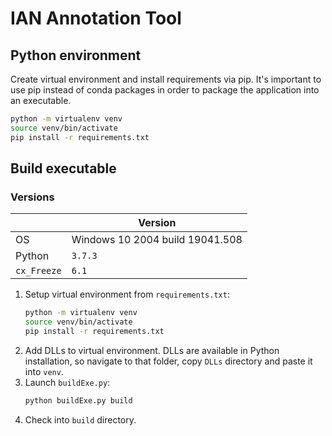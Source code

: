 # IAN Annotation Tool

## Python environment
Create virtual environment and install requirements via pip. It's important to use pip instead of conda packages in order to package the application into an executable.
```bash
python -m virtualenv venv
source venv/bin/activate
pip install -r requirements.txt
```

## Build executable
### Versions
|             | **Version**                     |
|-------------|---------------------------------|
| OS          | Windows 10 2004 build 19041.508 |
| Python      | `3.7.3`                         |
| `cx_Freeze` | `6.1`                           |

1. Setup virtual environment from `requirements.txt`:
    ```bash
    python -m virtualenv venv
    source venv/bin/activate
    pip install -r requirements.txt
    ```
2. Add DLLs to virtual environment. DLLs are available in Python installation,
so navigate to that folder, copy `DLLs` directory and paste it into `venv`.
2. Launch `buildExe.py`:
    ```bash
   python buildExe.py build
   ```
3. Check into `build` directory.

